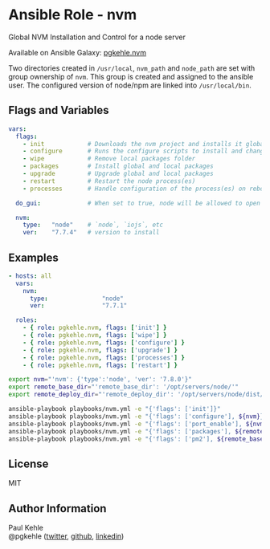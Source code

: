 # Ansible Role - nvm

Global NVM Installation and Control for a node server

Available on Ansible Galaxy: [pgkehle.nvm](https://galaxy.ansible.com/pgkehle/nvm)

Two directories created in `/usr/local`, `nvm_path` and `node_path` are set with group ownership of `nvm`.  This group is created and 
assigned to the ansible user. 
The configured version of node/npm are linked into `/usr/local/bin`.

## Flags and Variables

```YAML
vars:
  flags:
    - init            # Downloads the nvm project and installs it globally
    - configure       # Runs the configure scripts to install and change the default type
    - wipe            # Remove local packages folder
    - packages        # Install global and local packages
    - upgrade         # Upgrade global and local packages
    - restart         # Restart the node process(es)
    - processes       # Handle configuration of the process(es) on reboot

  do_gui:             # When set to true, node will be allowed to open ports as non-root

  nvm:
    type:   "node"    # `node`, `iojs`, etc
    ver:    "7.7.4"   # version to install
```

## Examples

```YAML
- hosts: all  
  vars:
    nvm:
      type:               "node"
      ver:                "7.7.1"

  roles:
    - { role: pgkehle.nvm, flags: ['init'] }        
    - { role: pgkehle.nvm, flags: ['wipe'] }
    - { role: pgkehle.nvm, flags: ['configure'] }
    - { role: pgkehle.nvm, flags: ['upgrade'] }     
    - { role: pgkehle.nvm, flags: ['processes'] }     
    - { role: pgkehle.nvm, flags: ['restart'] }     
```

```bash
export nvm="'nvm': {'type':'node', 'ver': '7.8.0'}"
export remote_base_dir="'remote_base_dir': '/opt/servers/node/'"
export remote_deploy_dir="'remote_deploy_dir': '/opt/servers/node/dist/server'"

ansible-playbook playbooks/nvm.yml -e "{'flags': ['init']}" 
ansible-playbook playbooks/nvm.yml -e "{'flags': ['configure'], ${nvm}}" 
ansible-playbook playbooks/nvm.yml -e "{'flags': ['port_enable'], ${nvm}}" 
ansible-playbook playbooks/nvm.yml -e "{'flags': ['packages'], ${remote_base_dir}, ${remote_deploy_dir}}" 
ansible-playbook playbooks/nvm.yml -e "{'flags': ['pm2'], ${remote_base_dir}, ${remote_deploy_dir}}" 
```


## License

MIT

## Author Information

Paul Kehle  
@pgkehle ([twitter](https://twitter.com/pgkehle), [github](https://github.com/pgkehle), [linkedin](https://www.linkedin.com/in/pgkehle))


